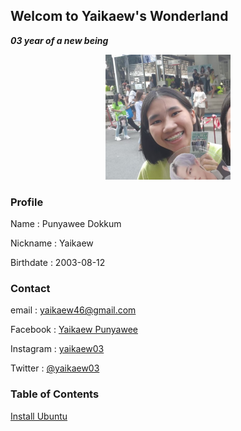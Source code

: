 ## Welcom to Yaikaew's Wonderland
***03 year of a new being***

<p align="center">
  <img width="200" height="200" src="/images/profile.jpg">
</p>

### Profile
Name : Punyawee Dokkum

Nickname : Yaikaew

Birthdate : 2003-08-12


### Contact
email : yaikaew46@gmail.com

Facebook : [Yaikaew Punyawee](https://www.facebook.com/profile.php?id=100004631406249)

Instagram : [yaikaew03](https://www.instagram.com/yaikaew03/)

Twitter : [@yaikaew03](https://twitter.com/yaikaew03)


### Table of Contents
[Install Ubuntu](https://yaikaew.github.io/InstallUbuntu.html)
